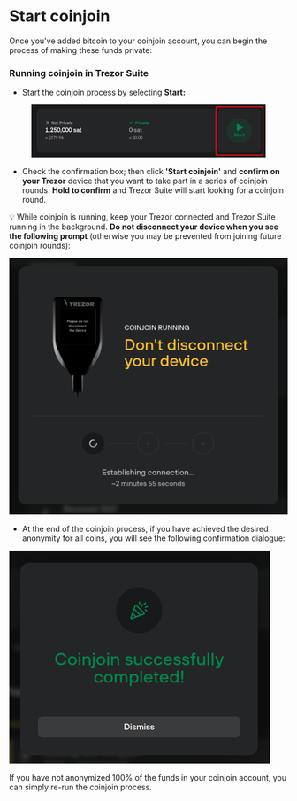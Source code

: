 # Start coinjoin

Once you've added bitcoin to your coinjoin account, you can begin the process of making these funds private:

### Running coinjoin in Trezor Suite

* Start the coinjoin process by selecting **Start:**

<figure><img src="../../../.gitbook/assets/CJ-account-ready_NEW-HL.png" alt=""><figcaption></figcaption></figure>

* Check the confirmation box; then click **'Start coinjoin'** and **confirm on your Trezor** device that you want to take part in a series of coinjoin rounds. **Hold to confirm** and Trezor Suite will start looking for a coinjoin round.

💡 While coinjoin is running, keep your Trezor connected and Trezor Suite running in the background. **Do not disconnect your device when you see the following prompt** (otherwise you may be prevented from joining future coinjoin rounds):

![](../../../.gitbook/assets/Start-CJ-keep-connected.png)

* At the end of the coinjoin process, if you have achieved the desired anonymity for all coins, you will see the following confirmation dialogue:

![](../../../.gitbook/assets/Start-CJ-end-success.png)

If you have not anonymized 100% of the funds in your coinjoin account, you can simply re-run the coinjoin process.
